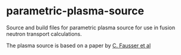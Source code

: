 # parametric-plasma-source
Source and build files for parametric plasma source for use in fusion neutron transport calculations.

The plasma source is based on a paper by [C. Fausser et al](https://www.sciencedirect.com/science/article/pii/S0920379612000853)

